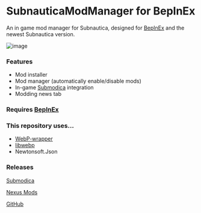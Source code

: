 # SubnauticaModManager for BepInEx
An in game mod manager for Subnautica, designed for [BepInEx](https://submodica.xyz/mods/sn1/141) and the newest Subnautica version.

![image](https://github.com/LeeTwentyThree/SubnauticaModManager/assets/31892011/97bf7d81-f91c-4dae-89a2-8728b2ae2e88)

### Features
- Mod installer
- Mod manager (automatically enable/disable mods)
- In-game [Submodica](https://submodica.xyz/) integration
- Modding news tab

### Requires [BepInEx](https://submodica.xyz/mods/sn1/141)

### This repository uses...
- [WebP-wrapper](https://github.com/JosePineiro/WebP-wrapper)
- [libwebp](https://github.com/webmproject/libwebp)
- Newtonsoft.Json

### Releases
[Submodica](https://www.submodica.xyz/mods/sn1/168)

[Nexus Mods](https://www.nexusmods.com/subnautica/mods/1168)

[GitHub](https://github.com/LeeTwentyThree/SubnauticaModManager/releases)
